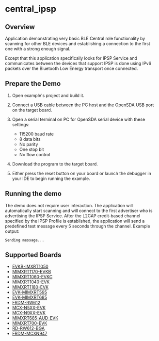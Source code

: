 # central_ipsp

## Overview
Application demonstrating very basic BLE Central role functionality by scanning for other BLE devices and establishing a connection to the first one with a strong enough signal.

Except that this application specifically looks for IPSP Service and communicates between the devices that support IPSP is done using IPv6 packets over the Bluetooth Low Energy transport once connected.

## Prepare the Demo

1.  Open example's project and build it.

2.  Connect a USB cable between the PC host and the OpenSDA USB port on the target board.

3.  Open a serial terminal on PC for OpenSDA serial device with these settings:
    - 115200 baud rate
    - 8 data bits
    - No parity
    - One stop bit
    - No flow control

4.  Download the program to the target board.

5.  Either press the reset button on your board or launch the debugger in your IDE to begin running the example.

## Running the demo
The demo does not require user interaction. The application will automatically start scanning and will connect to the first advertiser who is advertising the IPSP Service. After the L2CAP credit-based channel specified by the IPSP Profile is established, the application will send a predefined test message every 5 seconds through the channel. Example output:
~~~~~~~~~~~~~~~~~~~~~~~~~~~~~~~~~~~
Sending message...
~~~~~~~~~~~~~~~~~~~~~~~~~~~~~~~~~~~

## Supported Boards
- [EVKB-IMXRT1050](../../_boards/evkbimxrt1050/edgefast_bluetooth_examples/central_ipsp/example_board_readme.md)
- [MIMXRT1170-EVKB](../../_boards/evkbmimxrt1170/edgefast_bluetooth_examples/central_ipsp/example_board_readme.md)
- [MIMXRT1060-EVKC](../../_boards/evkcmimxrt1060/edgefast_bluetooth_examples/central_ipsp/example_board_readme.md)
- [MIMXRT1040-EVK](../../_boards/evkmimxrt1040/edgefast_bluetooth_examples/central_ipsp/example_board_readme.md)
- [MIMXRT1180-EVK](../../_boards/evkmimxrt1180/edgefast_bluetooth_examples/central_ipsp/example_board_readme.md)
- [EVK-MIMXRT595](../../_boards/evkmimxrt595/edgefast_bluetooth_examples/central_ipsp/example_board_readme.md)
- [EVK-MIMXRT685](../../_boards/evkmimxrt685/edgefast_bluetooth_examples/central_ipsp/example_board_readme.md)
- [FRDM-RW612](../../_boards/frdmrw612/edgefast_bluetooth_examples/central_ipsp/example_board_readme.md)
- [MCX-N5XX-EVK](../../_boards/mcxn5xxevk/edgefast_bluetooth_examples/central_ipsp/example_board_readme.md)
- [MCX-N9XX-EVK](../../_boards/mcxn9xxevk/edgefast_bluetooth_examples/central_ipsp/example_board_readme.md)
- [MIMXRT685-AUD-EVK](../../_boards/mimxrt685audevk/edgefast_bluetooth_examples/central_ipsp/example_board_readme.md)
- [MIMXRT700-EVK](../../_boards/mimxrt700evk/edgefast_bluetooth_examples/central_ipsp/example_board_readme.md)
- [RD-RW612-BGA](../../_boards/rdrw612bga/edgefast_bluetooth_examples/central_ipsp/example_board_readme.md)
- [FRDM-MCXN947](../../_boards/frdmmcxn947/edgefast_bluetooth_examples/central_ipsp/example_board_readme.md)

